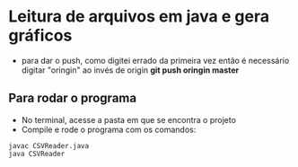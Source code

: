 # Leitura de arquivos em java e gera gráficos

- para dar o push, como digitei errado da primeira vez então é necessário digitar "oringin" ao invés de origin
**git push oringin master**

## Para rodar o programa
- No terminal, acesse a pasta em que se encontra o projeto
- Compile e rode o programa com os comandos:
```
javac CSVReader.java
java CSVReader
```